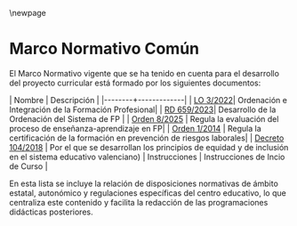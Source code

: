 \newpage

# Marco Normativo Común

El Marco Normativo vigente que se ha tenido en cuenta para el desarrollo del proyecto curricular 
está formado por los siguientes documentos:

| Nombre | Descripción |
|--------+-------------|
| [LO 3/2022](https://www.boe.es/eli/es/lo/2022/03/31/3/con)| Ordenación e Integración de la Formación Profesional|
| [RD 659/2023](https://www.boe.es/eli/es/rd/2023/07/18/659/con)| Desarrollo de la Ordenación del Sistema de FP	|
| [Orden 8/2025](https://dogv.gva.es/datos/2025/04/30/pdf/2025_13083_es.pdf) | Regula la evaluación del proceso de enseñanza-aprendizaje en FP|
| [Orden 1/2014](https://dogv.gva.es/datos/2014/08/13/pdf/2014_7666.pdf) | Regula la certificación de la formación en prevención de riesgos laborales|
| [Decreto 104/2018](https://dogv.gva.es/datos/2018/08/07/pdf/2018_7822.pdf) | Por el que se desarrollan los principios de equidad y de inclusión en el sistema educativo valenciano)
| Instrucciones | Instrucciones de Incio de Curso |

En esta lista se incluye la relación de disposiciones normativas de ámbito estatal, autonómico y regulaciones específicas del centro educativo, lo que centraliza este contenido y facilita la redacción de las programaciones didácticas posteriores.



